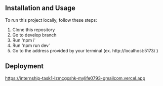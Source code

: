 ## Installation and Usage

To run this project locally, follow these steps:

1. Clone this repository
2. Go to develop branch
4. Run 'npm i'
5. Run 'npm run dev'
6. Go to the address provided by your terminal (ex. http://localhost:5173/ ) 

## Deployment

https://internship-task1-lzmcgxshk-mylife0793-gmailcom.vercel.app
